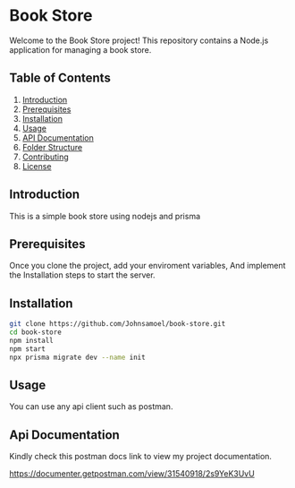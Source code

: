 # Book Store

Welcome to the Book Store project! This repository contains a Node.js application for managing a book store.

## Table of Contents

1. [Introduction](#introduction)
2. [Prerequisites](#prerequisites)
3. [Installation](#installation)
4. [Usage](#usage)
5. [API Documentation](#api-documentation)
6. [Folder Structure](#folder-structure)
7. [Contributing](#contributing)
8. [License](#license)

## Introduction

This is a simple book store using nodejs and prisma

## Prerequisites

Once you clone the project, add your enviroment variables, And implement the Installation steps to start the server.

## Installation


```bash
git clone https://github.com/Johnsamoel/book-store.git
cd book-store
npm install
npm start
npx prisma migrate dev --name init

```

## Usage

You can use any api client such as postman.

## Api Documentation

Kindly check this postman docs link to view my project documentation.

https://documenter.getpostman.com/view/31540918/2s9YeK3UvU

